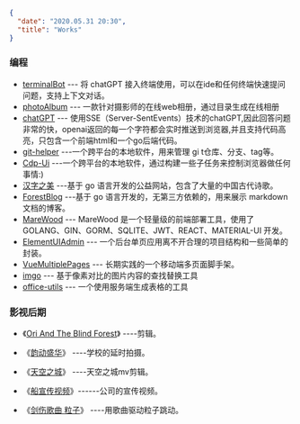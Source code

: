 ```json
{
  "date": "2020.05.31 20:30",
  "title": "Works"
}
```



### 编程

- [terminalBot](https://github.com/xusenlin/terminal-bot) --- 将 chatGPT 接入终端使用，可以在ide和任何终端快速提问问题，支持上下文对话。
- [photoAlbum](https://github.com/xusenlin/photo-album) --- 一款针对摄影师的在线web相册，通过目录生成在线相册
- [chatGPT](https://github.com/xusenlin/chatGPT ) --- 使用SSE（Server-SentEvents）技术的chatGPT,因此回答问题非常的快，openai返回的每一个字符都会实时推送到浏览器,并且支持代码高亮，只包含一个前端html和一个go后端代码。
- [git-helper](https://github.com/xusenlin/git-helper) ---一个跨平台的本地软件，用来管理 gi t仓库、分支、tag等。
- [Cdp-Ui](https://github.com/xusenlin/cdp-ui) ---一个跨平台的本地软件，通过构建一些子任务来控制浏览器做任何事情:)
- [汉字之美](https://hz.xusenlin.com) ---基于 go 语言开发的公益网站，包含了大量的中国古代诗歌。
- [ForestBlog](https://github.com/xusenlin/ForestBlog) ---基于 go 语言开发的，无第三方依赖的，用来展示 markdown 文档的博客。
- [MareWood](https://github.com/xusenlin/MareWood) --- MareWood 是一个轻量级的前端部署工具，使用了 GOLANG、GIN、GORM、SQLITE、JWT、REACT、MATERIAL-UI 开发。
- [ElementUIAdmin](https://github.com/xusenlin/ElementUIAdmin2) --- 一个后台单页应用离不开合理的项目结构和一些简单的封装。
- [VueMultiplePages](https://github.com/xusenlin/vueMultiplePages)  --- 长期实践的一个移动端多页面脚手架。
- [imgo](https://github.com/xusenlin/imgo)  --- 基于像素对比的图片内容的查找替换工具
- [office-utils](https://github.com/xusenlin/office-utils)  --- 一个使用服务端生成表格的工具

### 影视后期

* 《[Ori And The Blind Forest](https://www.bilibili.com/video/BV1Nt4y127Ce/)》 ----剪辑。

* 《[韵动盛华](https://www.bilibili.com/video/BV1Pi4y18785)》 ----学校的延时拍摄。

* 《[天空之城](https://www.bilibili.com/video/BV1Lt4y1U7Zq/)》 ----天空之城mv剪辑。

* 《[船宣传视频](http://v.youku.com/v_show/id_XMTQyMzQzNTA2NA==.html)》------公司的宣传视频。

* 《[剑伤歌曲 粒子](http://v.youku.com/v_show/id_XNzU3MDQxMDky.html?from=y1.7-1.2)》 ----用歌曲驱动粒子跳动。
